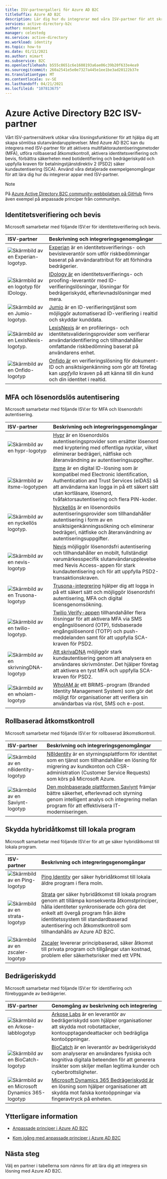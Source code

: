 ```yaml
---
title: ISV-partnergalleri för Azure AD B2C
titleSuffix: Azure AD B2C
description: Lär dig hur du integrerar med våra ISV-partner för att skräddarsy slutanvändaren efter dina behov. Vårt partnernätverk utökar våra lösningsfunktioner. aktivera MFA, säker kundautentisering, rollbaserad åtkomstkontroll; bedrägeri med identitetsverifieringsverifiering.
services: active-directory-b2c
author: msmimart
manager: celestedg
ms.service: active-directory
ms.workload: identity
ms.topic: how-to
ms.date: 01/11/2021
ms.author: mimart
ms.subservice: B2C
ms.openlocfilehash: b555c8651c6e1608193a6ae06c39b20f633e4ea9
ms.sourcegitcommit: 260a2541e5e0e7327a445e1ee1be3ad20122b37e
ms.translationtype: MT
ms.contentlocale: sv-SE
ms.lasthandoff: 04/21/2021
ms.locfileid: "107813675"
---
```

# <a name="azure-active-directory-b2c-isv-partners"></a>Azure Active Directory B2C ISV-partner

Vårt ISV-partnernätverk utökar våra lösningsfunktioner för att hjälpa dig att skapa sömlösa slutanvändarupplevelser. Med Azure AD B2C kan du integrera med ISV-partner för att aktivera multifaktorautentiseringsmetoder (MFA), utföra rollbaserad åtkomstkontroll, aktivera identitetsverifiering och bevis, förbättra säkerheten med botidentifiering och bedrägeriskydd och uppfylla kraven för betalningstjänstdirektiv 2 (PSD2) säker kundautentisering (SCA). Använd våra detaljerade exempelgenomgångar för att lära dig hur du integrerar appar med ISV-partner.

>[!NOTE]
>På [Azure Active Directory B2C community-webbplatsen på GitHub](https://azure-ad-b2c.github.io/azureadb2ccommunity.io/) finns även exempel på anpassade principer från communityn.

## <a name="identity-verification-and-proofing"></a>Identitetsverifiering och bevis

Microsoft samarbetar med följande ISV:er för identitetsverifiering och bevis.

| ISV-partner | Beskrivning och integreringsgenomgångar |
|:-------------------------|:--------------|
|![Skärmbild av en Experian-logotyp.](./media/partner-gallery/experian-logo.png) | [Experian](./partner-experian.md) är en identitetsverifierings- och bevisleverantör som utför riskbedömningar baserat på användarattribut för att förhindra bedrägerier. |
|![Skärmbild av en logotyp för IDology.](./media/partner-gallery/idology-logo.png) | [IDology är](./partner-idology.md) en identitetsverifierings- och proofing-leverantör med ID-verifieringslösningar, lösningar för bedrägeriskydd, efterlevnadslösningar med mera.|
|![Skärmbild av en Jumio-logotyp.](./media/partner-gallery/jumio-logo.png) | [Jumio](./partner-jumio.md) är en ID-verifieringstjänst som möjliggör automatiserad ID-verifiering i realtid och skyddar kunddata. |
| ![Skärmbild av en LexisNexis-logotyp.](./media/partner-gallery/lexisnexis-logo.png) | [LexisNexis](./partner-lexisnexis.md) är en profilerings- och identitetsvalideringsprovider som verifierar användaridentifiering och tillhandahåller omfattande riskbedömning baserat på användarens enhet. |
| ![Skärmbild av en Onfido-logotyp](./media/partner-gallery/onfido-logo.png) | [Onfido är](./partner-onfido.md) en verifieringslösning för dokument-ID och ansiktsigenkänning som gör att företag kan *uppfylla* kraven på att känna till din kund och din identitet i realtid.  |

## <a name="mfa-and-passwordless-authentication"></a>MFA och lösenordslös autentisering

Microsoft samarbetar med följande ISV:er för MFA och lösenordsfri autentisering.

| ISV-partner | Beskrivning och integreringsgenomgångar |
|:-------------------------|:--------------|
| ![Skärmbild av en hypr-logotyp](./media/partner-gallery/hypr-logo.png) | [Hypr](./partner-hypr.md) är en lösenordslös autentiseringsprovider som ersätter lösenord med kryptering med offentliga nycklar, vilket eliminerar bedrägeri, nätfiske och återanvändning av autentiseringsuppgifter. |
| ![Skärmbild av itsme-logotypen](./media/partner-gallery/itsme-logo.png) | [itsme](./partner-itsme.md) är en digital ID-lösning som är kompatibel med Electronic Identification, Authentication and Trust Services (eiDAS) så att användarna kan logga in på ett säkert sätt utan kortläsare, lösenord, tvåfaktorsautentisering och flera PIN-koder. |
|![Skärmbild av en nyckellös logotyp.](./media/partner-gallery/keyless-logo.png) | [Nyckellös](./partner-keyless.md) är en lösenordslös autentiseringsprovider som tillhandahåller autentisering i form av en ansiktsigenkänningssökning och eliminerar bedrägeri, nätfiske och återanvändning av autentiseringsuppgifter.
| ![Skärmbild av en nevis-logotyp](./media/partner-gallery/nevis-logo.png) | [Nevis](./partner-nevis.md) möjliggör lösenordsfri autentisering och tillhandahåller en mobilt, fullständigt varumärkesspecifik slutanvändarupplevelse med Nevis Access-appen för stark kundautentisering och för att uppfylla PSD2-transaktionskraven. |
| ![Skärmbild av en Trusona-logotyp](./media/partner-gallery/trusona-logo.png) | [Trusona-integrering](./partner-trusona.md) hjälper dig att logga in på ett säkert sätt och möjliggör lösenordsfri autentisering, MFA och digital licensgenomsökning. |
| ![Skärmbild av en twilio-logotyp.](./media/partner-gallery/twilio-logo.png) | [Twilio Verify-appen](./partner-twilio.md) tillhandahåller flera lösningar för att aktivera MFA via SMS engångslösenord (OTP), tidsbaserade engångslösenord (TOTP) och push-meddelanden samt för att uppfylla SCA-kraven för PSD2. |
| ![Skärmbild av en skrivningDNA-logotyp](./media/partner-gallery/typingdna-logo.png) | [Att skrivaDNA](./partner-typingdna.md) möjliggör stark kundautentisering genom att analysera en användares skrivmönster. Det hjälper företag att aktivera en tyst MFA och uppfylla SCA-kraven för PSD2. |
| ![Skärmbild av en whoiam-logotyp](./media/partner-gallery/whoiam-logo.png) | [WhoIAM är](./partner-whoiam.md) ett BRIMS-program (Branded Identity Management System) som gör det möjligt för organisationer att verifiera sin användarbas via röst, SMS och e-post. |

## <a name="role-based-access-control"></a>Rollbaserad åtkomstkontroll 
 
Microsoft samarbetar med följande ISV:er för rollbaserad åtkomstkontroll.

| ISV-partner | Beskrivning och integreringsgenomgångar |
|:-------------------------|:--------------|
| ![Skärmbild av en n8identity-logotyp](./media/partner-gallery/n8identity-logo.png) | [N8Identity](./partner-n8identity.md) är en styrningsplattform för identitet som en tjänst som tillhandahåller en lösning för migrering av kundkonton och CSR-administration (Customer Service Requests) som körs på Microsoft Azure. |
| ![Skärmbild av en Saviynt-logotyp](./media/partner-gallery/saviynt-logo.png) | [Den molnbaserade plattformen Saviynt](./partner-Saviynt.md) främjar bättre säkerhet, efterlevnad och styrning genom intelligent analys och integrering mellan program för att effektivisera IT-moderniseringen. |

## <a name="secure-hybrid-access-to-on-premises-application"></a>Skydda hybridåtkomst till lokala program

Microsoft samarbetar med följande ISV:er för att ge säker hybridåtkomst till lokala program. 

| ISV-partner | Beskrivning och integreringsgenomgångar |
|:-------------------------|:--------------|
| ![Skärmbild av en Ping-logotyp](./media/partner-gallery/ping-logo.png) | [Ping Identity](./partner-ping-identity.md) ger säker hybridåtkomst till lokala äldre program i flera moln. |
| ![Skärmbild av en strata-logotyp](./media/partner-gallery/strata-logo.png) | [Strata](./partner-strata.md) ger säker hybridåtkomst till lokala program genom att tillämpa konsekventa åtkomstprinciper, hålla identiteter synkroniserade och göra det enkelt att övergå program från äldre identitetssystem till standardbaserad autentisering och åtkomstkontroll som tillhandahålls av Azure AD B2C. |
| ![Skärmbild av en zscaler-logotyp](./media/partner-gallery/zscaler-logo.png) | [Zscaler](./partner-zscaler.md) levererar principbaserad, säker åtkomst till privata program och tillgångar utan kostnad, problem eller säkerhetsrisker med ett VPN. |

## <a name="fraud-protection"></a>Bedrägeriskydd

Microsoft samarbetar med följande ISV:er för identifiering och förebyggande av bedrägerier. 

| ISV-partner | Genomgång av beskrivning och integrering |
|:-------------------------|:--------------|
| ![Skärmbild av en Arkose-labblogotyp](./media/partner-gallery/arkose-logo.png) | [Arkose Labs](./partner-arkose-labs.md) är en leverantör av bedrägeriskydd som hjälper organisationer att skydda mot robotattacker, kontoupptagandeattacker och bedrägliga kontoöppningar. |
| ![Skärmbild av en BioCatch-logotyp](./media/partner-gallery/biocatch-logo.png) | [BioCatch](./partner-biocatch.md) är en leverantör av bedrägeriskydd som analyserar en användares fysiska och kognitiva digitala beteenden för att generera insikter som skiljer mellan legitima kunder och cyberbrottsligheter. |
| ![Skärmbild av en Microsoft Dynamics 365-logotyp](./media/partner-gallery/microsoft-dynamics365-logo.png) | [Microsoft Dynamics 365 Bedrägeriskydd är](./partner-dynamics-365-fraud-protection.md) en lösning som hjälper organisationer att skydda mot falska kontoöppningar via fingeravtryck på enheten. |


## <a name="additional-information"></a>Ytterligare information

- [Anpassade principer i Azure AD B2C](./custom-policy-overview.md)

- [Kom igång med anpassade principer i Azure AD B2C](tutorial-create-user-flows.md?pivots=b2c-custom-policy)

## <a name="next-steps"></a>Nästa steg

Välj en partner i tabellerna som nämns för att lära dig att integrera sin lösning med Azure AD B2C.
